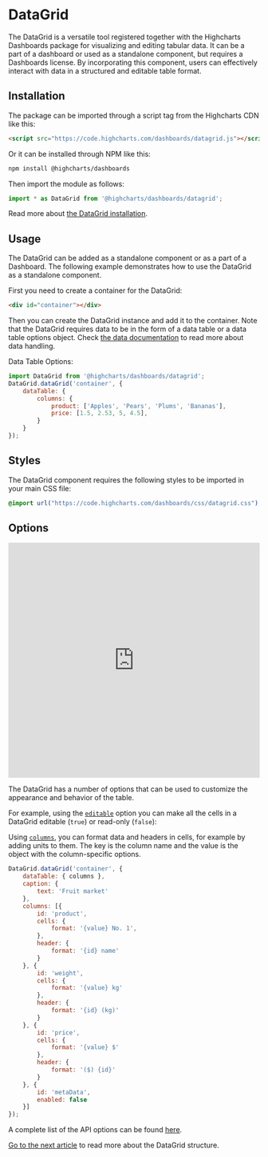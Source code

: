 DataGrid
===

The DataGrid is a versatile tool registered together with the Highcharts Dashboards package for visualizing and editing tabular data. It can be a part of a dashboard or used as a standalone component, but requires a Dashboards license. By incorporating this component, users can effectively interact with data in a structured and editable table format.

## Installation
The package can be imported through a script tag from the Highcharts CDN like this:

```html
<script src="https://code.highcharts.com/dashboards/datagrid.js"></script>
```

Or it can be installed through NPM like this:

```bash
npm install @highcharts/dashboards
```

Then import the module as follows:

```ts
import * as DataGrid from '@highcharts/dashboards/datagrid';
```

Read more about [the DataGrid installation](https://www.highcharts.com/docs/datagrid/installation).

## Usage
The DataGrid can be added as a standalone component or as a part of a Dashboard.
The following example demonstrates how to use the DataGrid as a standalone component.

First you need to create a container for the DataGrid:

```html
<div id="container"></div>
```

Then you can create the DataGrid instance and add it to the container.
Note that the DataGrid requires data to be in the form of a data table or a data table options object.
Check [the data documentation](https://www.highcharts.com/docs/dashboards/data-handling) to read more about data handling.

Data Table Options:
```js
import DataGrid from '@highcharts/dashboards/datagrid';
DataGrid.dataGrid('container', {
    dataTable: {
        columns: {
            product: ['Apples', 'Pears', 'Plums', 'Bananas'],
            price: [1.5, 2.53, 5, 4.5],
        }
    }
});
```

## Styles
The DataGrid component requires the following styles to be imported in your main CSS file:

```css
@import url("https://code.highcharts.com/dashboards/css/datagrid.css");
```


## Options
<iframe style="width: 100%; height: 470px; border: none;" src="https://www.highcharts.com/samples/embed/data-grid/basic/overview" allow="fullscreen"></iframe>

The DataGrid has a number of options that can be used to customize the appearance and behavior of the table.

For example, using the [`editable`](https://api.highcharts.com/dashboards/#interfaces/DataGrid_Options.ColumnCellOptions#editable) option you can make all the cells in a DataGrid editable (`true`) or read-only (`false`):

Using [`columns`](https://api.highcharts.com/dashboards/#interfaces/DataGrid_Options.Options-1#columns), you can format data and headers in cells, for example by adding units to them. The key is the column name and the value is the object with the column-specific options.

```js
DataGrid.dataGrid('container', {
    dataTable: { columns },
    caption: {
        text: 'Fruit market'
    },
    columns: [{
        id: 'product',
        cells: {
            format: '{value} No. 1',
        },
        header: {
            format: '{id} name'
        }
    }, {
        id: 'weight',
        cells: {
            format: '{value} kg'
        },
        header: {
            format: '{id} (kg)'
        }
    }, {
        id: 'price',
        cells: {
            format: '{value} $'
        },
        header: {
            format: '($) {id}'
        }
    }, {
        id: 'metaData',
        enabled: false
    }]
});
```

A complete list of the API options can be found [here](https://api.highcharts.com/dashboards/#interfaces/DataGrid_Options.Options-1).

[Go to the next article](https://www.highcharts.com/docs/datagrid/understanding-datagrid) to read more about the DataGrid structure.
